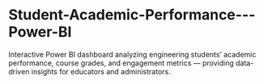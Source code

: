# Student-Academic-Performance---Power-BI
Interactive Power BI dashboard analyzing engineering students’ academic performance, course grades, and engagement metrics — providing data-driven insights for educators and administrators.
